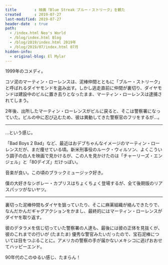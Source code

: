 ```yaml
---
title        : 映画「Blue Streak ブルー・ストリーク」を観た
created      : 2019-07-27
last-modified: 2019-07-27
header-date  : true
path:
  - /index.html Neo's World
  - /blog/index.html Blog
  - /blog/2019/index.html 2019年
  - /blog/2019/07/index.html 07月
hidden-info:
  - original-blog: El Mylar
---
```


1999年のコメディ。

コソ泥のマーティン・ローレンスは、泥棒仲間とともに「ブルー・ストリーク」と呼ばれるダイヤモンドを盗み出す。しかし逃走直前に仲間が裏切り、ダイヤモンドは建設中のビルに置き去りとなったまま、マーティン・ローレンスは逮捕されてしまう。

2年後、出所したマーティン・ローレンスがビルに戻ると、そこは警察署になっていた。ビルの中に忍び込むため、彼は異動してきた警察官のフリをするが…。

---

…という感じ。

「Bad Boys 2 Bad」など、最近はおデブちゃんなイメージのマーティン・ローレンスだが、まだ痩せている頃。新米刑事役のルーク・ウィルソン、よくこういう調子の白人を映画で見かけるが、この人を見かけたのは「チャーリーズ・エンジェル」と「80デイズ」だけっぽい。

音楽が良い。この頃のブラックミュージック好き。

僕の大好きなシボレー・カプリスはちょくちょく登場するが、全て後期版のリアスパッツがないヤツ。

---

裏切った泥棒仲間もダイヤを狙っていたり、そこに麻薬組織が絡んできたりで、なんだかんだギャグアクションをかまし、最終的にはマーティン・ローレンスがダイヤを取り返す。

彼のデタラメを信じ切っていた警察署の人達も、最後には彼の正体を見抜くが、彼のこれまでの行いが (たまたま) 優秀な警官みたいだったので、宝石泥棒については目をつぶることに。アメリカの警察の手が届かないメキシコに逃げおおせてハッピーエンド。

90年代のこのゆるい感じ、たまらん！
